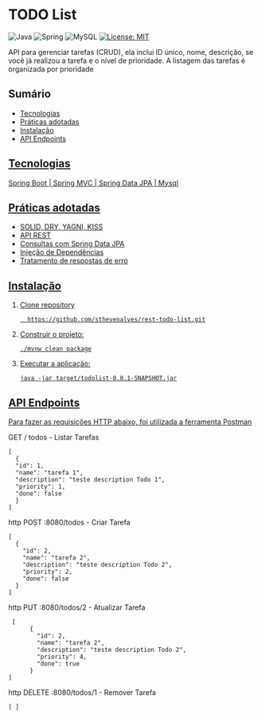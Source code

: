 <h1>TODO List</h1>

 ![Java](https://img.shields.io/badge/Java-ED8B00?style=for-the-badge&logo=openjdk&logoColor=white)
 ![Spring](https://img.shields.io/badge/Spring-6DB33F.svg?style=for-the-badge&logo=Spring&logoColor=white)
 ![MySQL](https://img.shields.io/badge/MySQL-4479A1.svg?style=for-the-badge&logo=MySQL&logoColor=white)
 [![License: MIT](https://img.shields.io/badge/License-MIT-yellow.svg)](https://opensource.org/licenses/MIT)

<p>API para gerenciar tarefas (CRUD), ela inclui ID único, nome, descrição, se você já realizou a tarefa e o nível de prioridade. A listagem das tarefas é organizada por prioridade</p>

<h2>Sumário</h2>
<ul>
  <li><a href="#tecnologia">Tecnologias</li>
  <li><a href="#praticas">Práticas adotadas</li>
    <li><a href="#instalacao">Instalação</li>
      <li><a href="#endpoints">API Endpoints</li>
</ul>

<h2 id="tecnologia">Tecnologias</h2>
<p>Spring Boot | Spring MVC | Spring Data JPA | Mysql</p>

<h2>Práticas adotadas</h2>
<ul>
<li>SOLID, DRY, YAGNI, KISS
<li>API REST
<li>Consultas com Spring Data JPA
<li>Injeção de Dependências
<li>Tratamento de respostas de erro
</ul>

<h2>Instalação</h2>
<ol>
  <li>Clone repository</li>
  
      https://github.com/sthevenalves/rest-todo-list.git

  <li>Construir o projeto:</li>

    ./mvnw clean package

  <li>Executar a aplicação:</li>

    java -jar target/todolist-0.0.1-SNAPSHOT.jar
</ol>

<h2>API Endpoints</h2>
<p>Para fazer as requisições HTTP abaixo, foi utilizada a ferramenta <a href="https://www.postman.com/">Postman</a></p>

   GET / todos - Listar Tarefas
   
    [
      {
      "id": 1,
      "name": "tarefa 1",
      "description": "teste description Todo 1",
      "priority": 1,
      "done": false
      }
    ]

  http POST :8080/todos - Criar Tarefa

    [
      {
        "id": 2,
        "name": "tarefa 2",
        "description": "teste description Todo 2",
        "priority": 2,
        "done": false
      }
    ]

   http PUT :8080/todos/2 - Atualizar Tarefa

     [
          {
            "id": 2,
            "name": "tarefa 2",
            "description": "teste description Todo 2",
            "priority": 4,
            "done": true
          }
    ]

  http DELETE :8080/todos/1 - Remover Tarefa

    [ ]


